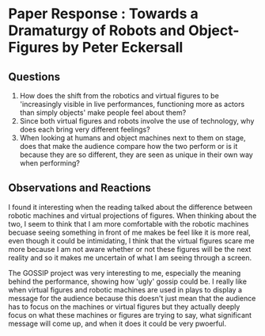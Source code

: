 # Paper Response : Towards a Dramaturgy of Robots and Object-Figures by Peter Eckersall

## Questions
1. How does the shift from the robotics and virtual figures to be 'increasingly visible in live performances, functioning more as actors than simply objects' make people feel about them?
2. Since both virtual figures and robots involve the use of technology, why does each bring very different feelings?
3. When looking at humans and object machines next to them on stage, does that make the audience compare how the two perform or is it because they are so different, they are seen as unique in their own way when performing?


## Observations and Reactions

I found it interesting when the reading talked about the difference between robotic machines and virtual projections of figures. When thinking about the two, I seem to think that I am more comfortable with the robotic machines becuase seeing something in front of me makes be feel like it is more real, even though it could be intimidating, I think that the virtual figures scare me more because I am not aware whether or not these figures will be the next reality and so it makes me uncertain of what I am seeing through a screen.

The GOSSIP project was very interesting to me, especially the meaning behind the performance, showing how 'ugly' gossip could be. I really like when virtual figures and robotic machines are used in plays to display a message for the audience because this doesn't just mean that the audience has to focus on the machines or virtual figures but they actually deeply focus on what these machines or figures are trying to say, what significant message will come up, and when it does it could be very pwoerful.
